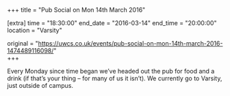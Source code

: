 +++
title = "Pub Social on Mon 14th March 2016"

[extra]
time = "18:30:00"
end_date = "2016-03-14"
end_time = "20:00:00"
location = "Varsity"

original = "https://uwcs.co.uk/events/pub-social-on-mon-14th-march-2016-1474489116098/"    
+++

Every Monday since time began we’ve headed out the pub for food and a drink (if that’s your thing – for many of us it isn’t). We currently go to Varsity, just outside of campus.

